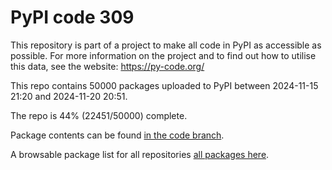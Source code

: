 # PyPI code 309

This repository is part of a project to make all code in PyPI as accessible as possible. For more information 
on the project and to find out how to utilise this data, see the website: https://py-code.org/

This repo contains 50000 packages uploaded to PyPI between 
2024-11-15 21:20 and 2024-11-20 20:51.

The repo is 44% (22451/50000) complete.

Package contents can be found [in the code branch](https://github.com/pypi-data/pypi-mirror-309/tree/code/packages).

A browsable package list for all repositories [all packages here](https://py-code.org/repositories/pypi-mirror-309).


